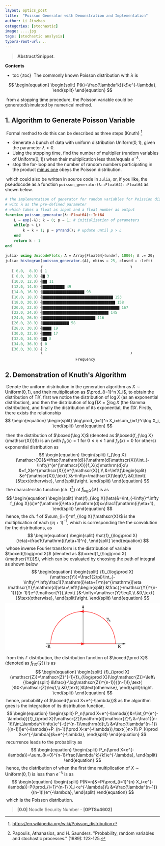 ```yaml
---
layout: optics_post
title:  "Poisson Generator with Demonstration and Implementation"
author: Li Jinzhao
categories: [stochastic]
image: ....jpg
tags: [stochastic analysis]
typora-root-url: ..
---
```

> **Abstract**/**Snippet**. 

**Contents**

* toc
{:toc}
​	The commonly known Poisson distribution with $\lambda$ is

$$
\begin{equation}
\begin{split}
P(k)=\frac{\lambda^k}{k!}e^{-\lambda},
\end{split}
\end{equation}
$$

​	from a stopping time procedure, the Poisson variable could be generated/simulated by numerical method.

## **1. Algorithm to Generate Poisson Variable**

​	Formal method to do this can be described as three steps (Knuth) [^1]

- Generate a bunch of data with uniform distribution $\mathrm{Uniform}(0,1)$, given the parameter $\lambda>0$.
- Using the stopping time, find the number of multiplier (random variables of $\mathrm{Uniform}(0,1)$) when their multiplication less than/equals $e^{-\lambda}$.
-  stop the for-loop and the number of random numbers participating in the product <u>minus one</u> obeys the Poisson distribution.

​	which could also be written in source code in `Julia`, or, if you like, the pseudocode as a function `poisson_generator(λ::Float64)::Float64` as shown below.

```julia
# the implementation of generator for random variables for Poission distribution
# with λ as the pre-defined parameter
# which takes a float as input and a float number as output
function poisson_generator(λ::Float64)::Int64
	L = exp(-λ); k = 0; p = 1; # initialization of parameters
	while(p > L)
		k = k + 1; p = p*rand(); # update until p > L
	end
	return k - 1
end
```









```julia
julia> using UnicodePlots; A = Array{Float64}(undef, 1000); A .= 20;
julia> histogram(poisson_generator.(A), nbins = 25, closed = :left)
                ┌                                        ┐
   [ 6.0,  8.0) ┤ 1
   [ 8.0, 10.0) ┤▇ 3
   [10.0, 12.0) ┤▇▇ 11
   [12.0, 14.0) ┤▇▇▇▇▇▇▇▇▇▇ 49
   [14.0, 16.0) ┤▇▇▇▇▇▇▇▇▇▇▇▇▇▇▇▇▇▇▇ 93
   [16.0, 18.0) ┤▇▇▇▇▇▇▇▇▇▇▇▇▇▇▇▇▇▇▇▇▇▇▇▇▇▇▇▇▇▇▇▇ 153
   [18.0, 20.0) ┤▇▇▇▇▇▇▇▇▇▇▇▇▇▇▇▇▇▇▇▇▇▇▇▇▇▇▇▇▇▇▇▇▇ 158
   [20.0, 22.0) ┤▇▇▇▇▇▇▇▇▇▇▇▇▇▇▇▇▇▇▇▇▇▇▇▇▇▇▇▇▇▇▇▇▇▇▇ 167
   [22.0, 24.0) ┤▇▇▇▇▇▇▇▇▇▇▇▇▇▇▇▇▇▇▇▇▇▇▇▇▇▇▇▇▇▇ 145
   [24.0, 26.0) ┤▇▇▇▇▇▇▇▇▇▇▇▇▇▇▇▇▇▇▇▇▇▇▇▇ 116
   [26.0, 28.0) ┤▇▇▇▇▇▇▇▇▇▇▇▇ 58
   [28.0, 30.0) ┤▇▇▇▇ 19
   [30.0, 32.0) ┤▇▇▇▇ 17
   [32.0, 34.0) ┤▇▇ 8
   [34.0, 36.0) ┤ 0
   [36.0, 38.0) ┤ 2
                └                                        ┘
                                Frequency
```





## **2. Demonstration of Knuth's Algorithm**

​	Denote the uniform distribution in the generation algorithm as $X\sim\mathrm{Uniform}(0,1)$, and their multiplication as $\prod_{i=1}^n X_i$, to obtain the distribution of $\prod X$, first we notice the distribution of $\log X$ (as an exponential distribution), and then the distribution of $\log\prod X=\sum\log X$ (the Gamma distribution), and finally the distribution of its exponential, the $\prod X$. Firstly, there exists the relationship
$$
\begin{equation}
\begin{split}
\log\prod_{i=1}^n X_i=\sum_{i=1}^n\log X_i,
\end{split}
\end{equation}
$$

​	then the distribution of $\boxed{\log X}$ (denoted as $\boxed{f_{\log X}(\mathscr{X})}$) is an (with $f_X(x)=1$ for $0\leq x\leq1$ and $f_X(x)=0$ for others) exponential distribution as
$$
\begin{equation}
\begin{split}
f_{\log X}(\mathscr{X})&=\frac{\mathrm{d}}{\mathrm{d}\mathscr{X}}\int_{-\infty}^{e^{\mathscr{X}}}f_X(x)\mathrm{d}x\\
&=f_X(e^{\mathscr{X}})e^{\mathscr{X}},\\
&=\left\{\begin{split}
&e^{\mathscr{X}},\text{ }&-\infty<\mathscr{X}\leq0,\\
&0,\text{ }&\text{otherwise},
\end{split}\right.
\end{split}
\end{equation}
$$
​	the characteristic function (ch. f[^2]) of $f_{\log X}(\mathscr{X})$ is as
$$
\begin{equation}
\begin{split}
\hat{f}_{\log X}(\eta)&=\int_{-\infty}^\infty f_{\log X}(x)e^{\mathrm{i}\eta x}\mathrm{d}x=\frac1{\mathrm{i}\eta+1},
\end{split}
\end{equation}
$$
​	hence, the ch. f of $\sum_{i=1}^nf_{\log X}(\mathscr{X})$ is the multiplication of each $(\mathrm{i}\eta+1)^{-1}$, which is corresponding the the convolution for the distributions, as
$$
\begin{equation}
\begin{split}
\hat{f}_{\log\prod X}(\eta)=\frac1{(\mathrm{i}\eta+1)^n},
\end{split}
\end{equation}
$$
​	whose inverse Fourier transform is the distribution of variable $\boxed{\log\prod X}$ (denoted as $\boxed{f_{\log\prod X}(\mathscr{Y})}$), which can be evaluated by choosing the path of integral as shown below
$$
\begin{equation}
\begin{split}
{f}_{\log\prod X}(\mathscr{Y})=\frac1{2\pi}\int_{-\infty}^\infty\frac1{(\mathrm{i}\eta+1)^n}e^{\mathrm{i}\eta \mathscr{Y}}\mathrm{d}\eta=\left\{\begin{split}
&\frac{(-\mathscr{Y})^{n-1}}{(n-1)!}e^{\mathscr{Y}},\text{ }&-\infty<\mathscr{Y}\leq0,\\
&0,\text{ }&\text{otherwise},
\end{split}\right.
\end{split}
\end{equation}
$$
![[OPTSx4602]_Integral_Path](/assets/images/[OPTSx4602]_Integral_Path.svg)

​	from this $\Gamma$ distribution, the distribution function of $\boxed{\prod X}$ (denoted as ${f}_{\prod X}(\mathscr{Z})$) is as
$$
\begin{equation}
\begin{split}
{f}_{\prod X}(\mathscr{Z})=\mathscr{Z}^{-1}{f}_{\log\prod X}(\log\mathscr{Z})=\left\{\begin{split}
&\frac{(-\log\mathscr{Z})^{n-1}}{(n-1)!},\text{ }&0<\mathscr{Z}\leq1,\\
&0,\text{ }&\text{otherwise},
\end{split}\right.
\end{split}
\end{equation}
$$
​	hence, probability of $\boxed{\prod X<e^{-\lambda}}$ as the algorithm goes is the integration of its distribution function,
$$
\begin{equation}
\begin{split}
P_n(\prod X<e^{-\lambda})&=\int_0^{e^{-\lambda}}{f}_{\prod X}(\mathscr{Z})\mathrm{d}\mathscr{Z}\\
&=\frac1{(n-1)!}\int_\lambda^{\infty}e^{-t}t^{n-1}\mathrm{d}t,\\
&=\frac{\lambda^{n-1}}{(n-1)!}e^{-\lambda}+P_{n-1}(\prod X<e^{-\lambda}),\text{ }n>1\\
P_1(\prod X<e^{-\lambda})&=e^{-\lambda},
\end{split}
\end{equation}
$$
​	recurrence leads to the probability as
$$
\begin{equation}
\begin{split}
P_n(\prod X<e^{-\lambda})=\sum_{k=0}^{n-1}\frac{\lambda^k}{k!}e^{-\lambda},
\end{split}
\end{equation}
$$
​	hence, the distribution of when the first time multiplication of $X\sim\mathrm{Uniform}(0,1)$ is less than $e^{-\lambda}$ is as
$$
\begin{equation}
\begin{split}
P(N=n)&=P(\prod_{i=1}^{n} X_i<e^{-\lambda})-P(\prod_{i=1}^{n-1} X_i<e^{-\lambda})\\
&=\frac{\lambda^{n-1}}{(n-1)!}e^{-\lambda},
\end{split}
\end{equation}
$$
​	which is the Poisson distribution.


> <span id="jump0">**[0.0]**</span> Noodle Security Number - **[OPTSx4602]**

[^1]: https://en.wikipedia.org/wiki/Poisson_distribution
[^2]: Papoulis, Athanasios, and H. Saunders. "Probability, random variables and stochastic processes." (1989): 123-125.

